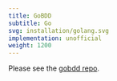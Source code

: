 ```yaml
---
title: GoBDD
subtitle: Go
svg: installation/golang.svg
implementation: unofficial
weight: 1200
---
```


Please see the [gobdd repo](https://github.com/go-bdd/gobdd).
